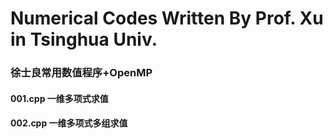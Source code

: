 # Numerical Codes Written By Prof. Xu in Tsinghua Univ.
### 徐士良常用数值程序+OpenMP<br>


#### 001.cpp 一维多项式求值
#### 002.cpp 一维多项式多组求值
